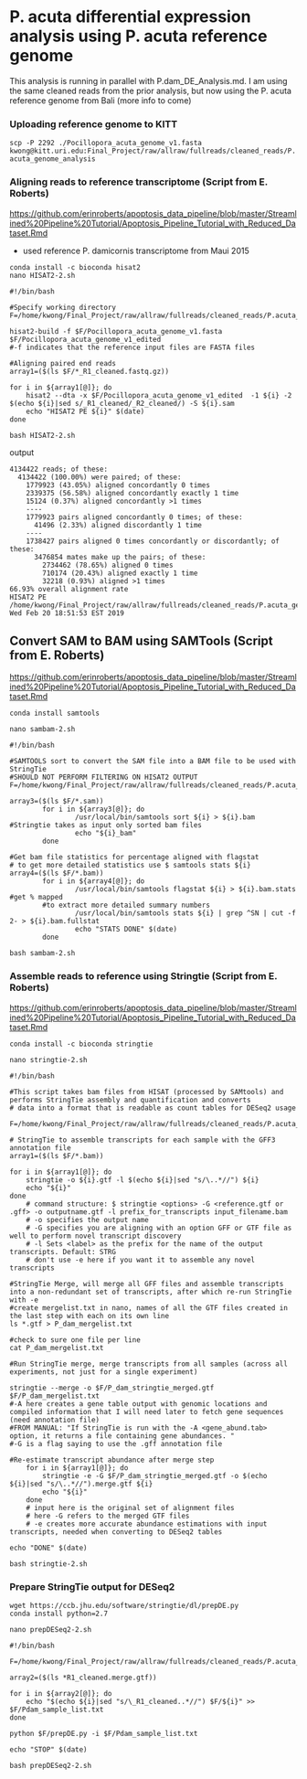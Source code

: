 # P. acuta differential expression analysis using P. acuta reference genome

This analysis is running in parallel with P.dam_DE_Analysis.md. I am using the same cleaned reads from the prior analysis, but now using the P. acuta reference genome from Bali (more info to come)

### Uploading reference genome to KITT

`scp -P 2292 ./Pocillopora_acuta_genome_v1.fasta kwong@kitt.uri.edu:Final_Project/raw/allraw/fullreads/cleaned_reads/P.acuta_genome_analysis`

### Aligning reads to reference transcriptome (Script from E. Roberts)
https://github.com/erinroberts/apoptosis_data_pipeline/blob/master/Streamlined%20Pipeline%20Tutorial/Apoptosis_Pipeline_Tutorial_with_Reduced_Dataset.Rmd
* used reference P. damicornis transcriptome from Maui 2015

`conda install -c bioconda hisat2`  
`nano HISAT2-2.sh`
```
#!/bin/bash

#Specify working directory
F=/home/kwong/Final_Project/raw/allraw/fullreads/cleaned_reads/P.acuta_genome_analysis

hisat2-build -f $F/Pocillopora_acuta_genome_v1.fasta $F/Pocillopora_acuta_genome_v1_edited
#-f indicates that the reference input files are FASTA files

#Aligning paired end reads
array1=($(ls $F/*_R1_cleaned.fastq.gz))

for i in ${array1[@]}; do
	hisat2 --dta -x $F/Pocillopora_acuta_genome_v1_edited  -1 ${i} -2 $(echo ${i}|sed s/_R1_cleaned/_R2_cleaned/) -S ${i}.sam
	echo "HISAT2 PE ${i}" $(date)
done
```
`bash HISAT2-2.sh`

output
```
4134422 reads; of these:
  4134422 (100.00%) were paired; of these:
    1779923 (43.05%) aligned concordantly 0 times
    2339375 (56.58%) aligned concordantly exactly 1 time
    15124 (0.37%) aligned concordantly >1 times
    ----
    1779923 pairs aligned concordantly 0 times; of these:
      41496 (2.33%) aligned discordantly 1 time
    ----
    1738427 pairs aligned 0 times concordantly or discordantly; of these:
      3476854 mates make up the pairs; of these:
        2734462 (78.65%) aligned 0 times
        710174 (20.43%) aligned exactly 1 time
        32218 (0.93%) aligned >1 times
66.93% overall alignment rate
HISAT2 PE /home/kwong/Final_Project/raw/allraw/fullreads/cleaned_reads/P.acuta_genome_analysis/1026_CGATGT_L003_R1_cleaned.fastq.gz Wed Feb 20 18:51:53 EST 2019
```

## Convert SAM to BAM using SAMTools (Script from E. Roberts)
https://github.com/erinroberts/apoptosis_data_pipeline/blob/master/Streamlined%20Pipeline%20Tutorial/Apoptosis_Pipeline_Tutorial_with_Reduced_Dataset.Rmd

`conda install samtools`

`nano sambam-2.sh`

```
#!/bin/bash

#SAMTOOLS sort to convert the SAM file into a BAM file to be used with StringTie
#SHOULD NOT PERFORM FILTERING ON HISAT2 OUTPUT
F=/home/kwong/Final_Project/raw/allraw/fullreads/cleaned_reads/P.acuta_genome_analysis

array3=($(ls $F/*.sam))
        for i in ${array3[@]}; do
                /usr/local/bin/samtools sort ${i} > ${i}.bam #Stringtie takes as input only sorted bam files
                echo "${i}_bam"
        done

#Get bam file statistics for percentage aligned with flagstat
# to get more detailed statistics use $ samtools stats ${i}
array4=($(ls $F/*.bam))
        for i in ${array4[@]}; do
                /usr/local/bin/samtools flagstat ${i} > ${i}.bam.stats #get % mapped
        #to extract more detailed summary numbers
                /usr/local/bin/samtools stats ${i} | grep ^SN | cut -f 2- > ${i}.bam.fullstat
                echo "STATS DONE" $(date)
        done
```
`bash sambam-2.sh`


### Assemble reads to reference using Stringtie (Script from E. Roberts)
https://github.com/erinroberts/apoptosis_data_pipeline/blob/master/Streamlined%20Pipeline%20Tutorial/Apoptosis_Pipeline_Tutorial_with_Reduced_Dataset.Rmd

`conda install -c bioconda stringtie`

`nano stringtie-2.sh`

```
#!/bin/bash

#This script takes bam files from HISAT (processed by SAMtools) and performs StringTie assembly and quantification and converts
# data into a format that is readable as count tables for DESeq2 usage

F=/home/kwong/Final_Project/raw/allraw/fullreads/cleaned_reads/P.acuta_genome_analysis

# StringTie to assemble transcripts for each sample with the GFF3 annotation file
array1=($(ls $F/*.bam))

for i in ${array1[@]}; do
	stringtie -o ${i}.gtf -l $(echo ${i}|sed "s/\..*//") ${i}
	echo "${i}"
done
	# command structure: $ stringtie <options> -G <reference.gtf or .gff> -o outputname.gtf -l prefix_for_transcripts input_filename.bam
	# -o specifies the output name
	# -G specifies you are aligning with an option GFF or GTF file as well to perform novel transcript discovery
	# -l Sets <label> as the prefix for the name of the output transcripts. Default: STRG
	# don't use -e here if you want it to assemble any novel transcripts

#StringTie Merge, will merge all GFF files and assemble transcripts into a non-redundant set of transcripts, after which re-run StringTie with -e
#create mergelist.txt in nano, names of all the GTF files created in the last step with each on its own line
ls *.gtf > P_dam_mergelist.txt

#check to sure one file per line
cat P_dam_mergelist.txt

#Run StringTie merge, merge transcripts from all samples (across all experiments, not just for a single experiment)

stringtie --merge -o $F/P_dam_stringtie_merged.gtf $F/P_dam_mergelist.txt
#-A here creates a gene table output with genomic locations and compiled information that I will need later to fetch gene sequences (need annotation file)
#FROM MANUAL: "If StringTie is run with the -A <gene_abund.tab> option, it returns a file containing gene abundances. "
#-G is a flag saying to use the .gff annotation file

#Re-estimate transcript abundance after merge step
	for i in ${array1[@]}; do
		stringtie -e -G $F/P_dam_stringtie_merged.gtf -o $(echo ${i}|sed "s/\..*//").merge.gtf ${i}
		echo "${i}"
	done
	# input here is the original set of alignment files
	# here -G refers to the merged GTF files
	# -e creates more accurate abundance estimations with input transcripts, needed when converting to DESeq2 tables

echo "DONE" $(date)
```

`bash stringtie-2.sh`

### Prepare StringTie output for DESeq2

`wget https://ccb.jhu.edu/software/stringtie/dl/prepDE.py`  
`conda install python=2.7`

`nano prepDESeq2-2.sh`

```
#!/bin/bash

F=/home/kwong/Final_Project/raw/allraw/fullreads/cleaned_reads/P.acuta_genome_analysis

array2=($(ls *R1_cleaned.merge.gtf))

for i in ${array2[@]}; do
	echo "$(echo ${i}|sed "s/\_R1_cleaned..*//") $F/${i}" >> $F/Pdam_sample_list.txt
done

python $F/prepDE.py -i $F/Pdam_sample_list.txt

echo "STOP" $(date)
```

`bash prepDESeq2-2.sh`
